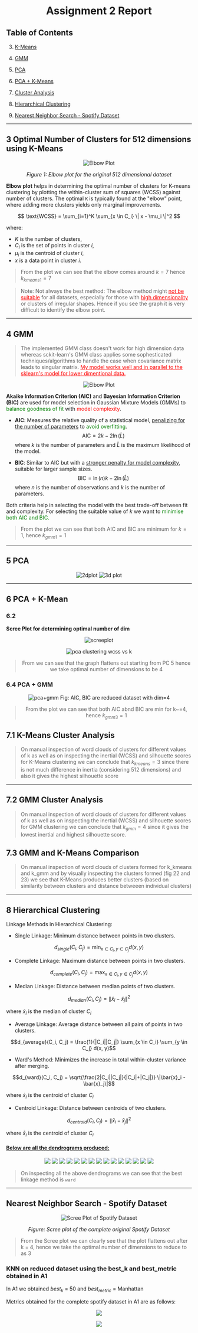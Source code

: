 <center>

# **Assignment 2 Report**

</center>

## **Table of Contents**
3. [K-Means](#KMeans)

4. [GMM](#GMM)

5. [PCA](#PCA)
 
6. [PCA + K-Means](#PCAKMeans)

7. [Cluster Analysis](#ClusterAnalysis)
  
8. [Hierarchical Clustering](#HC)
 
9. [Nearest Neighbor Search - Spotify Dataset](#Spotify)

---

<p id = "KMeans"> </p>

<p id = "ElbowPlot512"> </p>

## **3 Optimal Number of Clusters for 512 dimensions using K-Means**

<center>

![Elbow Plot](../2/figures/wcss_vs_k_plot_q1.png)

*Figure 1: Elbow plot for the original 512 dimensional dataset*

</center>

**Elbow plot** helps in determining the optimal number of clusters for K-means clustering by plotting the within-cluster sum of squares (WCSS) against number of clusters. The optimal `K` is typically found at the "elbow" point, where adding more clusters yields only marginal improvements.

$$ \text{WCSS} = \sum_{i=1}^K \sum_{x \in C_i} \| x - \mu_i \|^2 $$

where:
- $K$ is the number of clusters,
- $C_i$ is the set of points in cluster $i$,
- $\mu_i$ is the centroid of cluster $i$,
- $x$ is a data point in cluster $i$.

> From the plot we can see that the elbow comes around $k = 7$ hence $k_{kmeans1} = 7$

>Note: Not always the best method: The elbow method might <span style="color: red;"><u>not be suitable</u></span> for all datasets, especially for those with <span style="color: red;"><u>high dimensionality</u></span> or clusters of irregular shapes. Hence if you see the graph it is very difficult to identify the elbow point.
---

<p id="GMM"></p>


## **4 GMM**
>The implemented GMM class doesn't work for high dimension data whereas  sckit-learn's GMM class applies some sophesticated techniques/algorithms to handle the case when covariance matrix leads to singular matrix. <span style="color: red;"><u>My model works well and in parallel to the sklearn's model for lower dimentional data.</u></span>
<center>

![Elbow Plot](../2/figures/gmm_aic_bic_vs_k.png)
</center>

**Akaike Information Criterion (AIC)** and **Bayesian Information Criterion (BIC)** are used for model selection in Gaussian Mixture Models (GMMs) to <span style="color: green;">balance goodness of fit</span> with <span style="color: red;">model complexity</span>.

- **AIC**: Measures the relative quality of a statistical model, <u>penalizing for the number of parameters</u> to <span style="color: green;">avoid overfitting</span>.
  $$\text{AIC} = 2k - 2 \ln(\hat{L})$$
  where $k$ is the number of parameters and $\hat{L}$ is the maximum likelihood of the model.

- **BIC**: Similar to AIC but with a <u>stronger penalty for model complexity</u>, suitable for larger sample sizes.
  $$\text{BIC} = \ln(n)k - 2 \ln(\hat{L})$$
  where $n$ is the number of observations and $k$ is the number of parameters.

Both criteria help in selecting the model with the best trade-off between fit and complexity. For selecting the suitable value of $k$ we want to <span style="color: green;">minimise both AIC and BIC.</span>

> From the plot we can see that both AIC and BIC are minimum for $k = 1$, hence $k_{gmm1} = 1$


---

<p id="PCA"></p>

## **5 PCA**
<center>

![2dplot](../2/figures/pca_2d.png)
![3d plot](../2/figures/pca_3d.jpeg)
</center>

---

<p id="PCAKMeans"></p>


## **6 PCA + K-Mean**

### **6.2**
**Scree Plot for determining optimal number of dim**
<center>

![screeplot](../2/figures/spotify_screen_plot.png)

![pca clustering wcss vs k](../2/figures/pca_clustering_wcss_vs_k_6_2.png)
> From  we can see that the graph flattens out starting from PC 5 hence we take optimal number of dimensions to be 4
</center>

### **6.4 PCA + GMM**
<center>

![pca+gmm](../2/figures/pca_gmm_aic_bic_vs_k_6_4.png)
Fig: AIC, BIC are reduced dataset with dim=4
> From the plot we can see that both AIC abnd BIC are min for k~=4, hence $k_{gmm3}=1$
</center> 

<p id="ClusterAnalysis"></p>


## 7.1 K-Means Cluster Analysis
> On manual inspection of word clouds of clusters for different values of k as well as on inspecting the inertial (WCSS) and silhouette scores for K-Means clustering we can conclude that $k_{kmeans}=3$ since there is not much difference in inertia (considering 512 dimensions) and also it gives the highest silhouette score

---



## 7.2 GMM Cluster Analysis


> On manual inspection of word clouds of clusters for different values of k as well as on inspecting the inertial (WCSS) and silhouette scores for GMM clustering we can conclude that $k_{gmm}=4$ since it gives the lowest inertial and highest silhouette score.



## 7.3 GMM and K-Means Comparison
> On manual inspection of word clouds of clusters formed for k_kmeans and k_gmm and by visually inspecting the clusters formed (fig 22 and 23) we see that K-Means produces better clusters (based on similarity between clusters and distance betweeen individual clusters)

---

<p id="HC"> </p>

## 8 Hierarchical Clustering
Linkage Methods in Hierarchical Clustering:
- Single Linkage: Minimum distance between points in two clusters.

$$d_{single}(C_i, C_j) = \min_{x \in C_i, y \in C_j} d(x, y)$$

- Complete Linkage: Maximum distance between points in two clusters.

$$d_{complete}(C_i, C_j) = \max_{x \in C_i, y \in C_j} d(x, y)$$

- Median Linkage: Distance between median points of two clusters.

$$d_{median}(C_i, C_j) = \|\tilde{x}_i - \tilde{x}_j\|^2$$

where $\tilde{x}_i$ is the median of cluster $C_i$

- Average Linkage: Average distance between all pairs of points in two clusters.

$$d_{average}(C_i, C_j) = \frac{1}{|C_i||C_j|} \sum_{x \in C_i} \sum_{y \in C_j} d(x, y)$$

- Ward's Method: Minimizes the increase in total within-cluster variance after merging.

$$d_{ward}(C_i, C_j) = \sqrt{\frac{2|C_i||C_j|}{|C_i|+|C_j|}} \|\bar{x}_i - \bar{x}_j\|$$

where $\bar{x}_i$ is the centroid of cluster $C_i$

- Centroid Linkage: Distance between centroids of two clusters.

$$d_{centroid}(C_i, C_j) = \|\bar{x}_i - \bar{x}_j\|^2$$

where $\bar{x}_i$ is the centroid of cluster $C_i$

<p id="Dendrograms"> </p>

#### <u>Below are all the dendrograms produced:</u>

<center>

![](../2/figures/hc_dgm_metric=cosine_method=average.png)
![](../2/figures/hc_dgm_metric=cosine_method=complete.png)
![](../2/figures/hc_dgm_metric=cosine_method=single.png)
![](../2/figures/hc_dgm_metric=cosine_method=weighted.png)
![](../2/figures/hc_dgm_metric=euclidean_method=average.png)
![](../2/figures/hc_dgm_metric=euclidean_method=centroid.png)
![](../2/figures/hc_dgm_metric=euclidean_method=complete.png)
![](../2/figures/hc_dgm_metric=euclidean_method=median.png)
![](../2/figures/hc_dgm_metric=euclidean_method=single.png)
![](../2/figures/hc_dgm_metric=euclidean_method=ward.png)
![](../2/figures/hc_dgm_metric=euclidean_method=weighted.png)
![](../2/figures/hc_dgm_metric=minkowski_method=average.png)
![](../2/figures/hc_dgm_metric=minkowski_method=complete.png)
![](../2/figures/hc_dgm_metric=minkowski_method=single.png)
![](../2/figures/hc_dgm_metric=minkowski_method=weighted.png)

</center>

> On inspecting all the above dendrograms we can see that the best linkage method is `ward`


---

<p id="Spotify"></p>

## Nearest Neighbor Search - Spotify Dataset



<center>

![Scree Plot of Spotify Dataset](../2/figures/spotify_screen_plot.png)

*Figure: Scree plot of the complete original Spotify Dataset*

</center>

> From the Scree plot we can clearly see that the plot flattens out after k = 4, hence we take the optimal number of dimensions to reduce to as 3

<p id="Evaluation"></p>

### KNN on reduced dataset using the best_k and best_metric obtained in A1

In A1 we obtained $best_k$ = 50 and $best_{metric}$ = Manhattan

Metrics obtained for the complete spotify dataset in A1 are as follows:
<center>

![](../2/figures/model_evluations_q9.png)

![](../2/figures/knn_models_inf_time.png)
</center>

